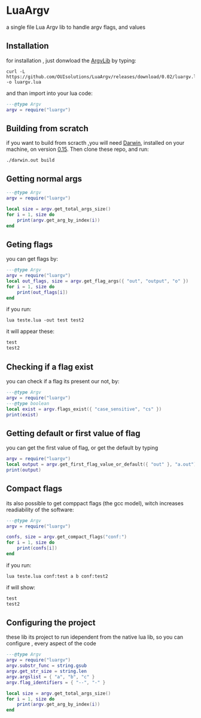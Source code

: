 # LuaArgv
a single file Lua Argv lib to handle argv flags, and values

## Installation
for installation , just donwload the [ArgvLib](https://github.com/OUIsolutions/LuaArgv/releases/download/0.02/luargv.lua)
by typing:
```shell
curl -L https://github.com/OUIsolutions/LuaArgv/releases/download/0.02/luargv.lua -o luargv.lua
```
and than import into your lua code:
```lua
---@type Argv
argv = require("luargv")

```
## Building from scratch
if you want to build from scracth ,you will need [Darwin](https://github.com/OUIsolutions/Darwin),
installed on your machine, on version [0.15](https://github.com/OUIsolutions/Darwin/releases/tag/0.015).
Then clone these repo, and run:
```shell
./darwin.out build
```

## Getting  normal args
```lua
---@type Argv
argv = require("luargv")

local size = argv.get_total_args_size()
for i = 1, size do
    print(argv.get_arg_by_index(i))
end
```

## Geting flags
you can get flags by:
```lua
---@type Argv
argv = require("luargv")
local out_flags, size = argv.get_flag_args({ "out", "output", "o" })
for i = 1, size do
    print(out_flags[i])
end
```
if you run:
```shell
lua teste.lua -out test test2
```
it will appear these:
```txt
test
test2
```

## Checking if a flag exist
you can check if a flag its present our not, by:
```lua
---@type Argv
argv = require("luargv")
---@type boolean
local exist = argv.flags_exist({ "case_sensitive", "cs" })
print(exist)
```

## Getting default or first value of flag
you can get the first value of flag, or get the default by typing
```lua
argv = require("luargv")
local output = argv.get_first_flag_value_or_default({ "out" }, "a.out")
print(output)
```

## Compact flags
its also possible to get comppact flags (the gcc model), witch increases
readiability of the software:

```lua
---@type Argv
argv = require("luargv")

confs, size = argv.get_compact_flags("conf:")
for i = 1, size do
    print(confs[i])
end
```
if you run:
```shell
lua teste.lua conf:test a b conf:test2
```
if will show:
```txt
test
test2
```
## Configuring the project
these lib its project to run idependent from the native lua lib, so you
can configure , every aspect of the code

```lua
---@type Argv
argv = require("luargv")
argv.substr_func = string.gsub
argv.get_str_size = string.len
argv.argslist = { "a", "b", "c" }
argv.flag_identifiers = { "--", "-" }

local size = argv.get_total_args_size()
for i = 1, size do
    print(argv.get_arg_by_index(i))
end

```
